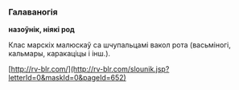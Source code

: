 ### Галаваногія
**назоўнік, ніякі род**

Клас марскіх малюскаў са шчупальцамі вакол рота (васьміногі, кальмары, каракаціцы і інш.).

<a rel="author">[http://rv-blr.com/](http://rv-blr.com/slounik.jsp?letterId=0&maskId=0&pageId=652)</a>
